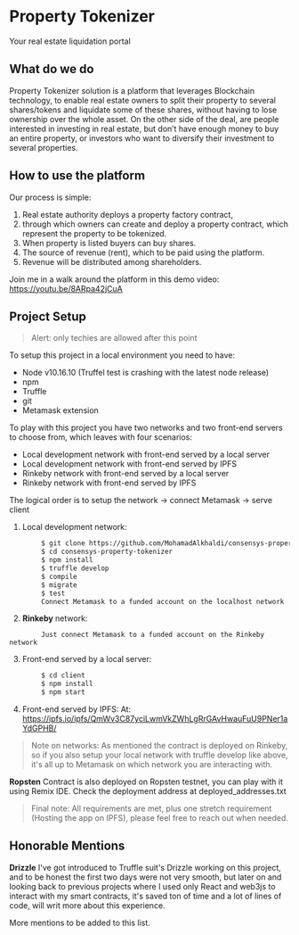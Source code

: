 # Property Tokenizer
Your real estate liquidation portal
## What do we do
 Property Tokenizer solution is a platform that leverages Blockchain technology, to enable real estate owners to split their property to several shares/tokens and liquidate some of these shares, without having to lose ownership over the whole asset. On the other side of the deal, are people interested in investing in real estate, but don’t have enough money to buy an entire property, or investors who want to diversify their investment to several properties.


## How to use the platform 
Our process is simple:
 1. Real estate authority deploys a property factory contract,
 2. through which owners can create and deploy a property contract, which represent the property to be tokenized.
 3. When property is listed buyers can buy shares.
 4. The source of revenue (rent), which to be paid using the platform.
 5. Revenue will be distributed among shareholders.
 
Join me in a walk around the platform in this demo video: https://youtu.be/8ARpa42jCuA


## Project Setup
> Alert: only techies are allowed after this point

To setup this project in a local environment you need to have:
- Node v10.16.10 (Truffel test is crashing with the latest node release)
- npm
- Truffle 
- git
- Metamask extension

To play with this project you have two networks and two front-end servers to choose from, which leaves with four scenarios:
-	Local development network with front-end served by a local server
-	Local development network with front-end served by IPFS 
-	Rinkeby network with front-end served by a local server
-	Rinkeby network with front-end served by IPFS

 The logical order is to setup the network -> connect Metamask -> serve client 
1.	Local development network:
```sh
        $ git clone https://github.com/MohamadAlkhaldi/consensys-property-tokenizer.git
        $ cd consensys-property-tokenizer
        $ npm install
        $ truffle develop
        $ compile
        $ migrate
        $ test
        Connect Metamask to a funded account on the localhost network
```
2.	**Rinkeby** network: 
```
        Just connect Metamask to a funded account on the Rinkeby network
```
3.	Front-end served by a local server:
```sh
        $ cd client
        $ npm install
        $ npm start
```
4.	Front-end served by IPFS:
At: https://ipfs.io/ipfs/QmWv3C87yciLwmVkZWhLgRrGAvHwauFuU9PNer1aYdGPHB/

>Note on networks: As mentioned the contract is deployed on Rinkeby, so if you also setup your local network with truffle develop like above, it's all up to Metamask on which network you are interacting with.

**Ropsten** Contract is also deployed on Ropsten testnet, you can play with it using Remix IDE. Check the deployment address at deployed_addresses.txt

> Final note: All requirements are met, plus one stretch requirement (Hosting the app on IPFS), please feel free to reach out when needed.

## Honorable Mentions
**Drizzle** I've got introduced to Truffle suit's Drizzle working on this project, and to be honest the first two days were not very smooth, but later on and looking back to previous projects where I used only React and web3js to interact with my smart contracts, it's saved ton of time and a lot of lines of code, will writ more about this experience.

More mentions to be added to this list.

